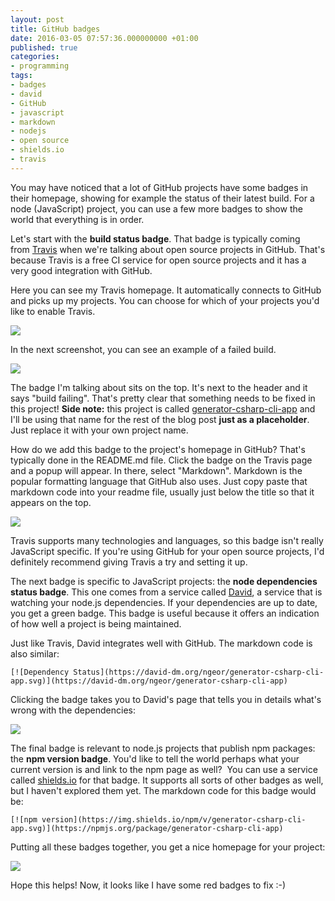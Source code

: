```yaml
---
layout: post
title: GitHub badges
date: 2016-03-05 07:57:36.000000000 +01:00
published: true
categories:
- programming
tags:
- badges
- david
- GitHub
- javascript
- markdown
- nodejs
- open source
- shields.io
- travis
---
```


You may have noticed that a lot of GitHub projects have some badges in their homepage, showing for example the status of their latest build. For a node (JavaScript) project, you can use a few more badges to show the world that everything is in order.<!--more-->

Let's start with the <strong>build status badge</strong>. That badge is typically coming from <a href="https://travis-ci.org/" target="_blank">Travis</a> when we're talking about open source projects in GitHub. That's because Travis is a free CI service for open source projects and it has a very good integration with GitHub.

Here you can see my Travis homepage. It automatically connects to GitHub and picks up my projects. You can choose for which of your projects you'd like to enable Travis.

<img src="{{ site.baseurl }}/assets/2016/travis-projects.png" />

In the next screenshot, you can see an example of a failed build.

<img src="{{ site.baseurl }}/assets/2016/travis-failed-build.png" />

The badge I'm talking about sits on the top. It's next to the header and it says "build failing". That's pretty clear that something needs to be fixed in this project! <strong>Side note:</strong> this project is called <a href="/2015/09/introducing-generator-csharp-cli-app/" target="_blank">generator-csharp-cli-app</a> and I'll be using that name for the rest of the blog post <strong>just as a placeholder</strong>. Just replace it with your own project name.

How do we add this badge to the project's homepage in GitHub? That's typically done in the README.md file. Click the badge on the Travis page and a popup will appear. In there, select "Markdown". Markdown is the popular formatting language that GitHub also uses. Just copy paste that markdown code into your readme file, usually just below the title so that it appears on the top.

<img src="{{ site.baseurl }}/assets/2016/travis-markdown.png" />

Travis supports many technologies and languages, so this badge isn't really JavaScript specific. If you're using GitHub for your open source projects, I'd definitely recommend giving Travis a try and setting it up.

The next badge is specific to JavaScript projects: the <strong>node dependencies status badge</strong>. This one comes from a service called <a href="https://david-dm.org/" target="_blank">David</a>, a service that is watching your node.js dependencies. If your dependencies are up to date, you get a green badge. This badge is useful because it offers an indication of how well a project is being maintained.

Just like Travis, David integrates well with GitHub. The markdown code is also similar:

```
[![Dependency Status](https://david-dm.org/ngeor/generator-csharp-cli-app.svg)](https://david-dm.org/ngeor/generator-csharp-cli-app)
```

Clicking the badge takes you to David's page that tells you in details what's wrong with the dependencies:

<img src="{{ site.baseurl }}/assets/2016/david.png" />

The final badge is relevant to node.js projects that publish npm packages: the <strong>npm version badge</strong>. You'd like to tell the world perhaps what your current version is and link to the npm page as well?  You can use a service called <a href="http://shields.io/" target="_blank">shields.io</a> for that badge. It supports all sorts of other badges as well, but I haven't explored them yet. The markdown code for this badge would be:

```
[![npm version](https://img.shields.io/npm/v/generator-csharp-cli-app.svg)](https://npmjs.org/package/generator-csharp-cli-app)
```

Putting all these badges together, you get a nice homepage for your project:

<img src="{{ site.baseurl }}/assets/2016/readme.png" />

Hope this helps! Now, it looks like I have some red badges to fix :-)
